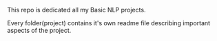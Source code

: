 This repo is dedicated all my Basic NLP projects.

Every folder(project) contains it's own readme file describing important aspects of the project.
